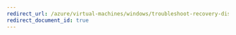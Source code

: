 ```yaml
---
redirect_url: /azure/virtual-machines/windows/troubleshoot-recovery-disks
redirect_document_id: true
---
```


